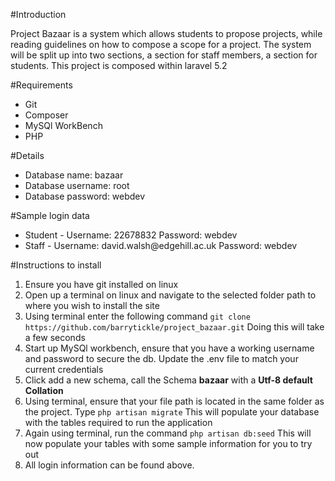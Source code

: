 #Introduction
<p>Project Bazaar is a system which allows students to propose projects, while reading guidelines on how to compose a scope for a project. The system will be split up into two sections, a section for staff members, a section for students. This project is composed within laravel 5.2</p>

#Requirements
<ul>
    <li>Git</li>
    <li>Composer</li>
    <li>MySQl WorkBench</li>
    <li>PHP</li>
</ul>


#Details
<ul>
    <li>Database name: bazaar</li>
    <li>Database username: root</li>
    <li>Database password: webdev</li>
</ul>

#Sample login data

<ul>
    <li>Student - Username: 22678832 Password: webdev</li>
    <li>Staff - Username: david.walsh@edgehill.ac.uk Password: webdev</li>
</ul>

#Instructions to install
<ol>
    <li>Ensure you have git installed on linux</li>
    <li>Open up a terminal on linux and navigate to the selected folder path to where you wish to install the site</li>
    <li>Using terminal enter the following command <code>git clone https://github.com/barrytickle/project_bazaar.git</code> Doing this will take a few seconds</li>
    <li>Start up MySQl workbench, ensure that you have a working username and password to secure the db. Update the .env file to match your current credentials</li>
    <li>Click add a new schema, call the Schema <b>bazaar</b> with a <b>Utf-8 default Collation</b></li>
    <li>Using terminal, ensure that your file path is located in the same folder as the project. Type <code>php artisan migrate</code> This will populate your database with the tables required to run the application</li>
    <li>Again using terminal, run the command <code>php artisan db:seed</code> This will now populate your tables with some sample information for you to try out</li>
    <li>All login information can be found above.</li>
</ol>